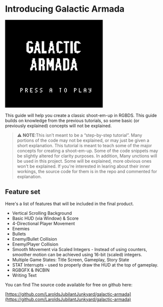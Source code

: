 

# Introducing Galactic Armada


![Untitled](../assets/part3/img/rgbds-shmup-gameplay2.gif)

This guide will help you create a classic shoot-em-up in RGBDS. This guide builds on knowledge from the previous tutorials, so some basic (or previously explained) concepts will not be explained.

>⚠️ **NOTE**:This isn’t meant to be a “step-by-step tutorial”. Many portions of the code may not be explained, or may just be given a short explanation. This tutorial is meant to teach some of the major concepts for creating a shoot-em-up. Some of the code snippets may be slightly altered for clarity purposes. In addition, Many unctions will be used in this project. Some will be explained, more obvious ones won't be explained. If you're interested in learing about their inner workings, the source code for them is in the repo and commented for explanation.

## Feature set

Here's a list of features that will be included in the final product.

- Vertical Scrolling Background
- Basic HUD (via Window) & Score
- 4-Directional Player Movement
- Enemies
- Bullets
- Enemy/Bullet Collision
- Enemy/Player Collision
- Smooth Movement via Scaled Integers - Instead of using counters, smoother motion can be achieved using 16-bit (scaled) integers.
- Multiple Game States: Title Screen, Gameplay, Story State
- STAT Interrupts - used to properly draw the HUD at the top of gameplay.
- RGBGFX & INCBIN
- Writing Text

 You can find The source code available for free on github here: 

[https://github.com/LaroldsJubilantJunkyard/galactic-armada](https://github.com/LaroldsJubilantJunkyard/galactic-armada)